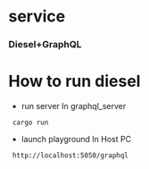# service
### Diesel+GraphQL
  
# How to run diesel
  * run server
  In graphql_server
  ```
   cargo run 
  ```
  * launch playground
  In Host PC
  ```
   http://localhost:5050/graphql
  ```
